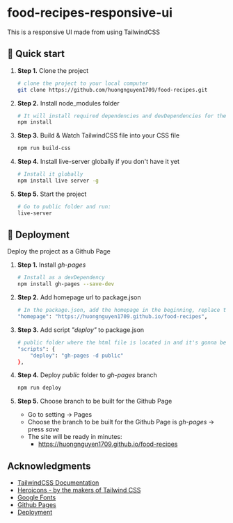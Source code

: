 # food-recipes-responsive-ui

This is a responsive UI made from using TailwindCSS

## 🚀 Quick start

1.  **Step 1.**
    Clone the project
    ```sh
    # clone the project to your local computer
    git clone https://github.com/huongnguyen1709/food-recipes.git
    ```
1.  **Step 2.**
    Install node_modules folder
    ```sh
    # It will install required dependencies and devDependencies for the project
    npm install
    ```
1.  **Step 3.**
    Build & Watch TailwindCSS file into your CSS file

    ```sh
    npm run build-css
    ```

1.  **Step 4.**
    Install live-server globally if you don't have it yet

    ```sh
    # Install it globally
    npm install live server -g
    ```

1.  **Step 5.**
    Start the project
    ```sh
    # Go to public folder and run:
    live-server
    ```

## 🚀 Deployment

Deploy the project as a Github Page

1.  **Step 1.**
    Install _gh-pages_
    ```sh
    # Install as a devDependency
    npm install gh-pages --save-dev
    ```
1.  **Step 2.**
    Add homepage url to package.json
    ```sh
    # In the package.json, add the homepage in the beginning, replace the URL with your Github-pages-link
    "homepage": "https://huongnguyen1709.github.io/food-recipes",
    ```
1.  **Step 3.**
    Add script _"deploy"_ to package.json

    ```sh
    # public folder where the html file is located in and it's gonna be public on Github page
    "scripts": {
        "deploy": "gh-pages -d public"
    },
    ```

1.  **Step 4.**
    Deploy _public_ folder to _gh-pages_ branch

    ```sh
    npm run deploy
    ```

1.  **Step 5.**
    Choose branch to be built for the Github Page

    - Go to setting -> Pages
    - Choose the branch to be built for the Github Page is _gh-pages_ -> press _save_
    - The site will be ready in minutes:
      - https://huongnguyen1709.github.io/food-recipes

## Acknowledgments

- [TailwindCSS Documentation](https://v2.tailwindcss.com/docs)
- [Heroicons - by the makers of Tailwind CSS](https://heroicons.com/)
- [Google Fonts](https://fonts.google.com/)
- [Github Pages](https://pages.github.com/)
- [Deployment](https://www.youtube.com/watch?v=Q9n2mLqXFpU)
